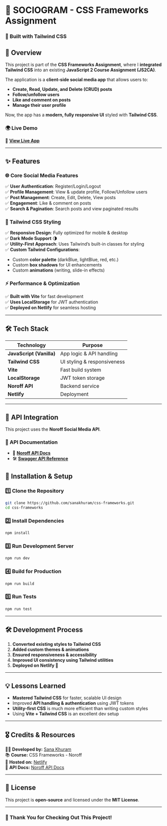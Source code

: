 # **📱 SOCIOGRAM - CSS Frameworks Assignment**

### **🚀 Built with Tailwind CSS**

## **📌 Overview**

This project is part of the **CSS Frameworks Assignment**, where I **integrated Tailwind CSS** into an existing **JavaScript 2 Course Assignment (JS2CA)**.

The application is a **client-side social media app** that allows users to:

- **Create, Read, Update, and Delete (CRUD) posts**
- **Follow/unfollow users**
- **Like and comment on posts**
- **Manage their user profile**

Now, the app has a **modern, fully responsive UI** styled with **Tailwind CSS**.

### **🌍 Live Demo**

🔗 **[View Live App](https://sociogram-app.netlify.app/)**

---

## **✨ Features**

### **🌐 Core Social Media Features**

✅ **User Authentication**: Register/Login/Logout  
✅ **Profile Management**: View & update profile, Follow/Unfollow users  
✅ **Post Management**: Create, Edit, Delete, View posts  
✅ **Engagement**: Like & comment on posts  
✅ **Search & Pagination**: Search posts and view paginated results

### **🎨 Tailwind CSS Styling**

✅ **Responsive Design**: Fully optimized for mobile & desktop  
✅ **Dark Mode Support** 🌗  
✅ **Utility-First Approach**: Uses Tailwind’s built-in classes for styling  
✅ **Custom Tailwind Configurations**:

- Custom **color palette** (darkBlue, lightBlue, red, etc.)
- Custom **box shadows** for UI enhancements
- Custom **animations** (writing, slide-in effects)

### **⚡ Performance & Optimization**

✅ **Built with Vite** for fast development  
✅ **Uses LocalStorage** for JWT authentication  
✅ **Deployed on Netlify** for seamless hosting

---

## **🛠️ Tech Stack**

| Technology               | Purpose                     |
| ------------------------ | --------------------------- |
| **JavaScript (Vanilla)** | App logic & API handling    |
| **Tailwind CSS**         | UI styling & responsiveness |
| **Vite**                 | Fast build system           |
| **LocalStorage**         | JWT token storage           |
| **Noroff API**           | Backend service             |
| **Netlify**              | Deployment                  |

---

## **📡 API Integration**

This project uses the **Noroff Social Media API**.

### **🔗 API Documentation**

- 📖 **[Noroff API Docs](https://docs.noroff.dev/docs/v2/social/posts)**
- 🛠️ **[Swagger API Reference](https://v2.api.noroff.dev/docs/static/index.html#/social-profiles)**

## **📖 Installation & Setup**

### **1️⃣ Clone the Repository**

```sh
git clone https://github.com/sanakhuram/css-frameworks.git
cd css-frameworks
```

### **2️⃣ Install Dependencies**

```sh
npm install
```

### **3️⃣ Run Development Server**

```sh
npm run dev
```

### **4️⃣ Build for Production**

```sh
npm run build
```

### **5️⃣ Run Tests**

```sh
npm run test
```

---

## **🛠️ Development Process**

1. **Converted existing styles to Tailwind CSS**
2. **Added custom themes & animations**
3. **Ensured responsiveness & accessibility**
4. **Improved UI consistency using Tailwind utilities**
5. **Deployed on Netlify 🚀**

---

## **💡 Lessons Learned**

- **Mastered Tailwind CSS** for faster, scalable UI design
- Improved **API handling & authentication** using JWT tokens
- **Utility-first CSS** is much more efficient than writing custom styles
- Using **Vite + Tailwind CSS** is an excellent dev setup

---

## **🎖️ Credits & Resources**

👨‍💻 **Developed by:** [Sana Khuram](https://github.com/sanakhuram)  
📚 **Course:** CSS Frameworks - Noroff  
🚀 **Hosted on:** [Netlify](https://fed-js2-ca-sanakhuram.netlify.app/)  
📖 **API Docs:** [Noroff API Docs](https://docs.noroff.dev/docs/v2/social/posts)

---

## **📜 License**

This project is **open-source** and licensed under the **MIT License**.

---

### **🎉 Thank You for Checking Out This Project!**
